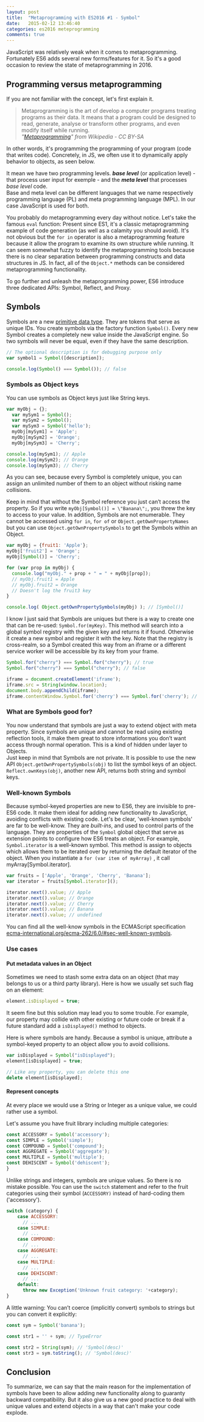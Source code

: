 ```yaml
---
layout: post
title:  "Metaprogramming with ES2016 #1 - Symbol"
date:   2015-02-12 13:46:40
categories: es2016 meteprogramming
comments: true
---
```

JavaScript was relatively weak when it comes to metaprogramming. Fortunately ES6 adds several new forms/features for it. So it's a good occasion to review the state of metaprogramming in 2016.

## Programming versus metaprogramming  
If you are not familiar with the concept, let's first explain it.

> Metaprogramming is the art of develop a computer programs treating programs as their data. It means that a program could be designed to read, generate, analyse or transform other programs, and even modify itself while running.  
_"[Metaprogramming](https://en.wikipedia.org/wiki/Metaprogramming)" from Wikipedia - CC BY-SA_

In other words, it's programming the programming of your program (code that writes code). Concretely, in JS, we often use it to dynamically apply behavior to objects, as seen below.

It mean we have two programming levels. _**base level**_ (or application level) - that process user input for exemple - and the _**meta level**_ that processes _base level_ code.  
Base and meta level can be different languages that we name respectively programming language (PL) and meta programming language (MPL). In our case JavaScript is used for both.

You probably do metaprogramming every day without notice. Let's take the famous `eval` function: Present since ES1, it's a classic metaprogramming example of code generation (as well as a calamity you should avoid).
It's not obvious but the `for in` operator is also a metaprogramming feature because it allow the program to examine its own structure while running.
It can seem somewhat fuzzy to identify the metaprogramming tools because there is no clear separation between programming constructs and data structures in JS. In fact, all of the `Object.*` methods can be considered metaprogramming functionality.

To go further and unleash the metaprogramming power, ES6 introduce three dedicated APIs: Symbol, Reflect, and Proxy.  

## Symbols  
Symbols are a new [primitive data type](https://en.wikipedia.org/wiki/Primitive_data_type). They are tokens that serve as unique IDs. You create symbols via the factory function `Symbol()`.
Every new Symbol creates a completely new value inside the JavaScript engine. So two symbols will never be equal, even if they have the same description.

```javascript
// The optional description is for debugging purpose only
var symbol1 = Symbol([description]);

console.log(Symbol() === Symbol()); // false
```

### Symbols as Object keys  
You can use symbols as Object keys just like String keys.

```javascript
var myObj = {};
  var mySym1 = Symbol();
  var mySym2 = Symbol();
  var mySym3 = Symbol('hello');
  myObj[mySym1] = 'Apple';
  myObj[mySym2] = 'Orange';
  myObj[mySym3] = 'Cherry';

console.log(mySym1); // Apple
console.log(mySym2); // Orange
console.log(mySym3); // Cherry
```

As you can see, because every Symbol is completely unique, you can assign an unlimited number of them to an object without risking name collisions.

Keep in mind that without the Symbol reference you just can’t access the property. So if you write `myObj[Symbol()] = \"Banana\";`, you threw the key to access to your value.
In addition, Symbols are not enumerable. They cannot be accessed using `for in`, `for of` or `Object.getOwnPropertyNames` but you can use `Object.getOwnPropertySymbols` to get the Symbols within an Object.

```javascript
var myObj = {fruit1: 'Apple'};
myObj['fruit2'] = 'Orange';
myObj[Symbol()] = 'Cherry';

for (var prop in myObj) {
  console.log("myObj." + prop + " = " + myObj[prop]);
  // myObj.fruit1 = Apple
  // myObj.fruit2 = Orange
  // Doesn't log the fruit3 key
}

console.log( Object.getOwnPropertySymbols(myObj) ); // [Symbol()]
```

I know I just said that Symbols are uniques but there is a way to create one that can be re-used: `Symbol.for(myKey)`. This method will search into a global symbol registry with the given key and returns it if found. Otherwise it create a new symbol and register it with the key.
Note that the registry is cross-realm, so a Symbol created this way from an iframe or a different service worker will be accessible by its key from your frame.

```javascript
Symbol.for("cherry") === Symbol.for("cherry"); // true
Symbol.for("cherry") === Symbol("cherry"); // false

iframe = document.createElement('iframe');
iframe.src = String(window.location);
document.body.appendChild(iframe);
iframe.contentWindow.Symbol.for('cherry') === Symbol.for('cherry'); // true
```

### What are Symbols good for?
You now understand that symbols are just a way to extend object with meta property. Since symbols are unique and cannot be read using existing reflection tools, it make them great to store informations you don’t want access through normal operation. This is a kind of hidden under layer to Objects.  
Just keep in mind that Symbols are not private. It is possible to use the new API `Object.getOwnPropertySymbols(obj)` to list the symbol keys of an object. `Reflect.ownKeys(obj)`, another new API, returns both string and symbol keys.

### Well-known Symbols
Because symbol-keyed properties are new to ES6, they are invisible to pre-ES6 code. It make them ideal for adding new functionality to JavaScript, avoiding conflicts with existing code.
Let's be clear, 'well-known symbols' are far to be well-know. They are _built-ins_, and used to control parts of the language. They are properties of the `Symbol` global object that serve as extension points to configure how ES6 treats an object.
For example, `Symbol.iterator` is a well-known symbol. This method is assign to objects which allows them to be iterated over by returning the default iterator of the object. When you instantiate a `for (var item of myArray)` , it call myArray[Symbol.iterator].

```javascript
var fruits = ['Apple', 'Orange', 'Cherry', 'Banana'];
var iterator = fruits[Symbol.iterator]();

iterator.next().value; // Apple
iterator.next().value; // Orange
iterator.next().value; // Cherry
iterator.next().value; // Banana
iterator.next().value; // undefined
```

You can find all the well-know symbols in the ECMAScript specification [ecma-international.org/ecma-262/6.0/#sec-well-known-symbols](http://www.ecma-international.org/ecma-262/6.0/#sec-well-known-symbols).

### Use cases
#### Put metadata values in an Object
Sometimes we need to stash some extra data on an object (that may belongs to us or a third party library).
Here is how we usually set such flag on an element:

```javascript
element.isDisplayed = true;
```
It seem fine but this solution may lead you to some trouble. For example, our property may collide with other existing or future code or break if a future standard add a `isDisplayed()` method to objects.

Here is where symbols are handy. Because a symbol is unique, attribute a symbol-keyed property to an object allow you to avoid collisions.

```javascript
var isDisplayed = Symbol("isDisplayed");
element[isDisplayed] = true;

// Like any property, you can delete this one
delete element[isDisplayed];
```

#### Represent concepts
At every place we would use a String or Integer as a unique value, we could rather use a symbol.

Let's assume you have fruit library including multiple categories:

```javascript
const ACCESSORY = Symbol('accessory');
const SIMPLE = Symbol('simple');
const COMPOUND = Symbol('compound');
const AGGREGATE = Symbol('aggregate');
const MULTIPLE = Symbol('multiple');
const DEHISCENT = Symbol('dehiscent');
}
```

Unlike strings and integers, symbols are unique values. So there is no mistake possible.
You can use the `switch` statement and refer to the fruit categories using their symbol (`ACCESSORY)` instead of hard-coding them ('accessory').

```javascript
switch (category) {
    case ACCESSORY:
      // ...
    case SIMPLE:
      // ...
    case COMPOUND:
      // ...
    case AGGREGATE:
      // ...
    case MULTIPLE:
      // ...
    case DEHISCENT:
      // ...
    default:
      throw new Exception('Unknown fruit category: '+category);
}
```

A little warning: You can’t coerce (implicitly convert) symbols to strings but you can convert it  explicitly:

```javascript
const sym = Symbol('banana');

const str1 = '' + sym; // TypeError

const str2 = String(sym); // 'Symbol(desc)'
const str3 = sym.toString(); // 'Symbol(desc)'
```

## Conclusion
To summarize, we can say that the main reason for the implementation of symbols have been to allow adding new functionality along to guaranty backward compatibility. But it also give us a new good practice to deal with unique values and extend objects in a way that can't make your code explode.

